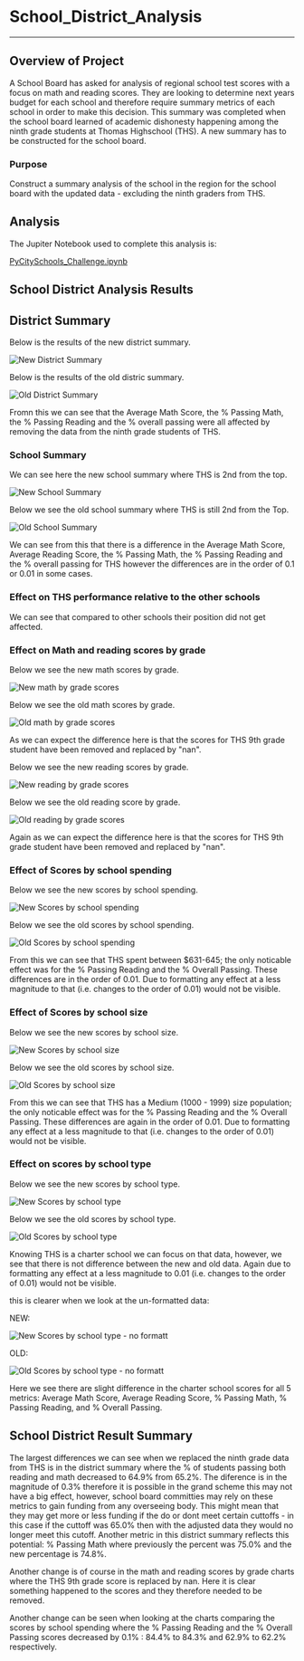 # School_District_Analysis
---
## Overview of Project
A School Board has asked for analysis of regional school test scores with a focus on math and reading scores. They are looking to determine next years budget for each school and therefore require summary metrics of each school in order to make this decision. This summary was completed when the school board learned of academic dishonesty happening among the ninth grade students at Thomas Highschool (THS). A new summary has to be constructed for the school board.

### Purpose

Construct a summary analysis of the school in the region for the school board with the updated data - excluding the ninth graders from THS.

## Analysis

The Jupiter Notebook used to complete this analysis is:

[PyCitySchools_Challenge.ipynb](https://github.com/ClaudAMC/School_District_Analysis/blob/main/PyCitySchools_Challenge.ipynb)

## School District Analysis Results

## District Summary

Below is the results of the new district summary.

![New District Summary](https://user-images.githubusercontent.com/103139895/171781291-4e9c1b9b-5cce-4d77-bdaf-1928c3304d15.PNG)

Below is the results of the old distric summary.

![Old District Summary](https://user-images.githubusercontent.com/103139895/171781457-9025062c-af53-498d-a5de-e0f400899a87.PNG)

Fromn this we can see that the Average Math Score, the % Passing Math, the % Passing Reading and the % overall passing were all affected by removing the data from the ninth grade students of THS.

### School Summary

We can see here the new school summary where THS is 2nd from the top.

![New School Summary](https://user-images.githubusercontent.com/103139895/171782878-73c3dd63-e1f2-49e3-a27d-71c80435ee9e.PNG)


Below we see the old school summary where THS is still 2nd from the Top.


![Old School Summary](https://user-images.githubusercontent.com/103139895/171788814-fb763867-8e22-4443-9b4e-03a4545e4bfd.PNG)

We can see from this that there is a difference in the  Average Math Score, Average Reading Score, the % Passing Math, the % Passing Reading and the % overall passing for THS however the differences are in the order of 0.1 or 0.01 in some cases.

### Effect on THS performance relative to the other schools

We can see that compared to other schools their position did not get affected.

### Effect on Math and reading scores by grade

Below we see the new math scores by grade.

![New math by grade scores](https://user-images.githubusercontent.com/103139895/171783949-b801395d-dc5a-4f40-913b-2ac74daf0d52.PNG)

Below we see the old math scores by grade.

![Old math by grade scores](https://user-images.githubusercontent.com/103139895/171783955-420deb72-63ba-4e48-a588-330859144056.PNG)

As we can expect the difference here is that the scores for THS 9th grade student have been removed and replaced by "nan".

Below we see the new reading scores by grade.

![New reading by grade scores](https://user-images.githubusercontent.com/103139895/171784472-611f484f-32b9-4184-917e-53a4d51cf1d2.PNG)

Below we see the old reading score by grade.

![Old reading by grade scores](https://user-images.githubusercontent.com/103139895/171784483-f2e49eb6-8be1-4724-b591-81dffd5cd4b3.PNG)

Again as we can expect the difference here is that the scores for THS 9th grade student have been removed and replaced by "nan".

### Effect of Scores by school spending

Below we see the new scores by school spending.

![New Scores by school spending](https://user-images.githubusercontent.com/103139895/171784919-d7dad748-00a7-430e-920a-21085ac3cc1e.PNG)

Below we see the old scores by school spending.

![Old Scores by school spending](https://user-images.githubusercontent.com/103139895/171784927-cef8fa3c-e2ab-48db-90f7-980e9962a7ca.PNG)

From this we can see that THS spent between $631-645; the only noticable effect was for the % Passing Reading and the % Overall Passing. These differences are in the order of 0.01. Due to formatting any effect at a less magnitude to that (i.e. changes to the order of 0.01) would not be visible.

### Effect of Scores by school size

Below we see the new scores by school size.

![New Scores by school size](https://user-images.githubusercontent.com/103139895/171785677-f66ccb86-3f6f-435f-a6ba-5ba318d014fe.PNG)

Below we see the old scores by school size.

![Old Scores by school size](https://user-images.githubusercontent.com/103139895/171786103-a01a1d60-12d3-42ef-a259-8ac9ff438564.PNG)

From this we can see that THS has a Medium (1000 - 1999) size population; the only noticable effect was for the % Passing Reading and the % Overall Passing. These differences are again in the order of 0.01. Due to formatting any effect at a less magnitude to that (i.e. changes to the order of 0.01) would not be visible.

### Effect on scores by school type

Below we see the new scores by school type.

![New Scores by school type](https://user-images.githubusercontent.com/103139895/171786519-59ac4799-1737-419a-8be9-24a18bec56ae.PNG)

Below we see the old scores by school type.

![Old Scores by school type](https://user-images.githubusercontent.com/103139895/171786526-b6c604d2-7873-4965-b4a7-34ea2c92cad7.PNG)

Knowing THS is a charter school we can focus on that data, however, we see that there is not difference between the new and old data. Again due to formatting any effect at a less magnitude to 0.01 (i.e. changes to the order of 0.01) would not be visible.

this is clearer when we look at the un-formatted data:

NEW:

![New Scores by school type - no formatt](https://user-images.githubusercontent.com/103139895/171786837-abe352c2-7977-43a7-9eed-253850e6c8dc.PNG)

OLD:

![Old Scores by school type - no formatt](https://user-images.githubusercontent.com/103139895/171786855-7da77d75-48c0-4f7b-8418-4e327df20b45.PNG)

Here we see there are slight difference in the charter school scores for all 5 metrics: Average Math Score,	Average Reading Score,	% Passing Math,	% Passing Reading, and	% Overall Passing.

## School District Result Summary

The largest differences we can see when we replaced the ninth grade data from THS is in the district summary where the % of students passing both reading and math decreased to 64.9% from 65.2%. The diference is in the magnitude of 0.3% therefore it is possible in the grand scheme this may not have a big effect, however, school board committies may rely on these metrics to gain funding from any overseeing body. This might mean that they may get more or less funding if the do or dont meet certain cuttoffs - in this case if the cuttoff was 65.0% then with the adjusted data they would no longer meet this cutoff. Another metric in this district summary reflects this potential: % Passing Math where previously the percent was 75.0% and the new percentage is 74.8%.

Another change is of course in the math and reading scores by grade charts where the THS 9th grade score is replaced by nan. Here it is clear something happened to the scores and they therefore needed to be removed.

Another change can be seen when looking at the charts comparing the scores by school spending where the % Passing Reading and the % Overall Passing scores decreased by 0.1% : 84.4% to 84.3% and 62.9% to 62.2% respectively.
